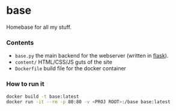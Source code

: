 # base

Homebase for all my stuff. 

### Contents

* `base.py` the main backend for the webserver (written in 
  [flask](http://flask.pocoo.org/)). 
* `content/` HTML/CSS/JS guts of the site
* `Dockerfile` build file for the docker container

### How to run it
```bash
docker build -t base:latest
docker run -it --rm -p 80:80 -v <PROJ ROOT>:/base base:latest
```
